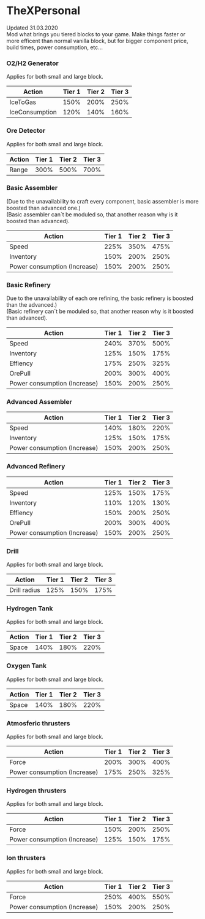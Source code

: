 # TheXPersonal
Updated 31.03.2020
<br> Mod what brings you tiered blocks to your game. Make things faster or more efficent than normal vanilla block, but for bigger component price, build times, power consumption, etc...

<h3> O2/H2 Generator </h3>
Applies for both small and large block.

Action | Tier 1 | Tier 2 | Tier 3
------------ | ------------- | ------------- | -------------
IceToGas | 150% | 200% | 250%
IceConsumption | 120% | 140% | 160%


<h3> Ore Detector  </h3>
Applies for both small and large block.

Action | Tier 1 | Tier 2 | Tier 3
------------ | ------------- | ------------- | -------------
Range | 300% | 500% | 700%

<h3> Basic Assembler  </h3>
(Due to the unavailability to craft every component, basic assembler is more boosted than advanced one.)
<br> (Basic assembler can´t be moduled so, that another reason why is it boosted than advanced).

Action | Tier 1 | Tier 2 | Tier 3
------------ | ------------- | ------------- | -------------
Speed | 225% | 350% | 475%
Inventory | 150% | 200% | 250%
Power consumption (Increase) | 150% | 200% | 250%

<h3> Basic Refinery  </h3>
Due to the unavailability of each ore refining, the basic refinery is boosted than the advanced.)
<br> (Basic refinery can´t be moduled so, that another reason why is it boosted than advanced).

Action | Tier 1 | Tier 2 | Tier 3
------------ | ------------- | ------------- | -------------
Speed | 240% | 370% | 500%
Inventory | 125% | 150% | 175%
Effiency | 175% | 250% | 325%
OrePull | 200% | 300% | 400%
Power consumption (Increase) | 150% | 200% | 250%

<h3> Advanced Assembler  </h3>

Action | Tier 1 | Tier 2 | Tier 3
------------ | ------------- | ------------- | -------------
Speed | 140% | 180% | 220%
Inventory | 125% | 150% | 175%
Power consumption (Increase) | 150% | 200% | 250%

<h3> Advanced Refinery  </h3>

Action | Tier 1 | Tier 2 | Tier 3
------------ | ------------- | ------------- | -------------
Speed | 125% | 150% | 175%
Inventory | 110% | 120% | 130%
Effiency | 150% | 200% | 250%
OrePull | 200% | 300% | 400%
Power consumption (Increase) | 150% | 200% | 250%


<h3> Drill  </h3>
Applies for both small and large block.

Action | Tier 1 | Tier 2 | Tier 3
------------ | ------------- | ------------- | -------------
Drill radius | 125% | 150% | 175%

<h3> Hydrogen Tank  </h3>
Applies for both small and large block.

Action | Tier 1 | Tier 2 | Tier 3
------------ | ------------- | ------------- | -------------
Space | 140% | 180% | 220%

<h3> Oxygen Tank  </h3>
Applies for both small and large block.

Action | Tier 1 | Tier 2 | Tier 3
------------ | ------------- | ------------- | -------------
Space | 140% | 180% | 220%


<h3> Atmosferic thrusters  </h3>
Applies for both small and large block.

Action | Tier 1 | Tier 2 | Tier 3
------------ | ------------- | ------------- | -------------
Force | 200% | 300% | 400%
Power consumption (Increase) | 175% | 250% | 325%

<h3> Hydrogen thrusters  </h3>
Applies for both small and large block.

Action | Tier 1 | Tier 2 | Tier 3
------------ | ------------- | ------------- | -------------
Force | 150% | 200% | 250%
Power consumption (Increase) | 125% | 150% | 175%

<h3> Ion thrusters  </h3>
Applies for both small and large block.

Action | Tier 1 | Tier 2 | Tier 3
------------ | ------------- | ------------- | -------------
Force | 250% | 400% | 550%
Power consumption (Increase) | 150% | 200% | 250%

